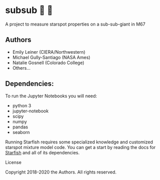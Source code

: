 # subsub :ship: :ship:
A project to measure starspot properties on a sub-sub-giant in M67

## Authors

+ Emily Leiner (CIERA/Northwestern)
+ Michael Gully-Santiago (NASA Ames)
+ Natalie Gosnell (Colorado College)
+ Others...

## Dependencies:
To run the Jupyter Notebooks you will need:

- python 3
- jupyter-notebook
- scipy
- numpy
- pandas
- seaborn

Running Starfish requires some specialized knowledge and customized starspot mixture model code.  You can get a start by reading the docs for [Starfish](https://github.com/iancze/Starfish) and all of its dependencies.


License

Copyright 2018-2020 the Authors.  All rights reserved.
